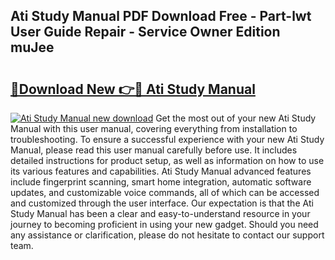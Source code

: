 ## Ati Study Manual PDF Download Free - Part-lwt User Guide Repair - Service Owner Edition muJee

# <h2><a href="http://bc2760.oget.top/?id=Ati+Study+Manual">🔗Download New 👉🔴 Ati Study Manual</a></h2>

[![Ati Study Manual new download](https://i.imgur.com/5g1atiW.png)](http://bc2760.oget.top/?id=Ati+Study+Manual)
Get the most out of your new Ati Study Manual with this user manual, covering everything from installation to troubleshooting. To ensure a successful experience with your new Ati Study Manual, please read this user manual carefully before use. It includes detailed instructions for product setup, as well as information on how to use its various features and capabilities. Ati Study Manual advanced features include fingerprint scanning, smart home integration, automatic software updates, and customizable voice commands, all of which can be accessed and customized through the user interface. Our expectation is that the Ati Study Manual has been a clear and easy-to-understand resource in your journey to becoming proficient in using your new gadget. Should you need any assistance or clarification, please do not hesitate to contact our support team.
